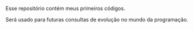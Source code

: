 Esse repositório contém meus primeiros códigos. 

Será usado para futuras consultas de evolução no mundo da programação.

